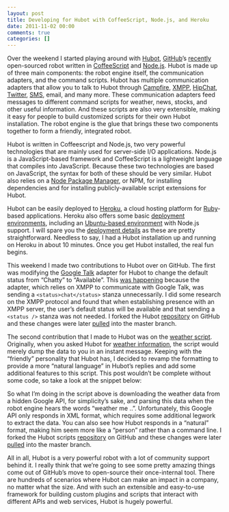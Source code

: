 ```yaml
---
layout: post
title: Developing for Hubot with CoffeeScript, Node.js, and Heroku
date: 2011-11-02 00:00
comments: true
categories: []
---
```

<p>Over the weekend I started playing around with <a href="http://hubot.github.com/" target="_blank">Hubot</a>, <a href="http://github.com/" target="_blank">GitHub</a>&rsquo;s <a href="https://github.com/blog/968-say-hello-to-hubot" target="_blank">recently</a> open-sourced robot written in <a href="http://jashkenas.github.com/coffee-script/" target="_blank">CoffeeScript</a> and <a href="http://nodejs.org/" target="_blank">Node.js</a>. Hubot is made up of three main components: the robot engine itself, the communication adapters, and the command scripts. Hubot has multiple communication adapters that allow you to talk to Hubot through <a href="http://campfirenow.com/" target="_blank">Campfire</a>, <a href="http://xmpp.org/" target="_blank">XMPP</a>, <a href="https://www.hipchat.com/" target="_blank">HipChat</a>, <a href="http://twitter.com/" target="_blank">Twitter</a>, <a href="http://www.twilio.com" target="_blank">SMS</a>, email, and many more. These communication adapters feed messages to different command scripts for weather, news, stocks, and other useful information. And these scripts are also very extensible, making it easy for people to build customized scripts for their own Hubot installation. The robot engine is the glue that brings these two components together to form a friendly, integrated robot.</p>

<p>Hubot is written in Coffeescript and Node.js, two very powerful technologies that are mainly used for server-side I/O applications. Node.js is a JavaScript-based framework and CoffeeScript is a lightweight language that compiles into JavaScript. Because these two technologies are based on JavaScript, the syntax for both of these should be very similar. Hubot also relies on a <a href="http://npmjs.org/" target="_blank">Node Package Manager</a>, or NPM, for installing dependencies and for installing publicly-available script extensions for Hubot.</p>

<p>Hubot can be easily deployed to <a href="http://www.heroku.com/" target="_blank">Heroku</a>, a cloud hosting platform for <a href="http://www.ruby-lang.org/en/" target="_blank">Ruby</a>-based applications. Heroku also offers some basic <a href="http://devcenter.heroku.com/articles/stack" target="_blank">deployment environments</a>, including an <a href="http://devcenter.heroku.com/articles/cedar" target="_blank">Ubuntu-based environment</a> with Node.js support. I will spare you the <a href="https://github.com/github/hubot/blob/master/src/templates/README.md" target="_blank">deployment details</a> as these are pretty straightforward. Needless to say, I had a Hubot installation up and running on Heroku in about 10 minutes. Once you get Hubot installed, the real fun begins.</p>

<p>This weekend I made two contributions to Hubot over on GitHub. The first was modifying the <a href="https://github.com/github/hubot/blob/8f36df033d3f63d2aee239cb5fe44c2c02a1a241/src/hubot/gtalk.coffee" target="_blank">Google Talk</a> adapter for Hubot to change the default status from &ldquo;Chatty&rdquo; to &ldquo;Available&rdquo;. This <a href="https://github.com/github/hubot/blob/31302370537600a52f6ed64bc8480e286156b26c/src/hubot/gtalk.coffee" target="_blank">was happening</a> because the adapter, which relies on XMPP to communicate with Google Talk, was sending a <code>&lt;status&gt;chat&lt;/status&gt;</code> stanza unnecessarily. I did some research on the XMPP protocol and found that when establishing presence with an XMPP server, the user&rsquo;s default status will be available and that sending a <code>&lt;status /&gt;</code> stanza was not needed. I forked the Hubot <a href="https://github.com/github/hubot" target="_blank">repository</a> on GitHub and these changes were later <a href="https://github.com/github/hubot/pull/134" target="_blank">pulled</a> into the master branch.</p>

<p>The second contribution that I made to Hubot was on the <a href="https://github.com/github/hubot-scripts/blob/141f19e4c8d83d54b027f9a5dc0f791bd2ff011a/src/scripts/weather.coffee" target="_blank">weather script</a>. Originally, when you asked Hubot for <a href="https://github.com/github/hubot-scripts/blob/6f5cbe66a7c242523f22f40b1b8e885891143eed/src/scripts/weather.coffee" target="_blank">weather information</a>, the script would merely dump the data to you in an instant message. Keeping with the &ldquo;friendly&rdquo; personality that Hubot has, I decided to revamp the formatting to provide a more &ldquo;natural language&rdquo; in Hubot&rsquo;s replies and add some additional features to this script. This post wouldn&rsquo;t be complete without some code, so take a look at the snippet below:</p>

<script src="https://gist.github.com/1335716.js"> </script>


<p>So what I&rsquo;m doing in the script above is downloading the weather data from a hidden Google API, for simplicity&rsquo;s sake, and parsing this data when the robot engine hears the words &ldquo;weather me ..&rdquo;. Unfortunately, this Google API only responds in XML format, which requires some additional legwork to extract the data. You can also see how Hubot responds in a &ldquo;natural&rdquo; format, making him seem more like a &ldquo;person&rdquo; rather than a command line. I forked the Hubot scripts <a href="https://github.com/github/hubot-scripts" target="_blank">repository</a> on GitHub and these changes were later <a href="https://github.com/github/hubot-scripts/pull/78" target="_blank">pulled</a> into the master branch.</p>

<p>All in all, Hubot is a very powerful robot with a lot of community support behind it. I really think that we&rsquo;re going to see some pretty amazing things come out of GitHub&rsquo;s move to open-source their once-internal tool. There are hundreds of scenarios where Hubot can make an impact in a company, no matter what the size. And with such an extensible and easy-to-use framework for building custom plugins and scripts that interact with different APIs and web services, Hubot is hugely powerful.</p>
